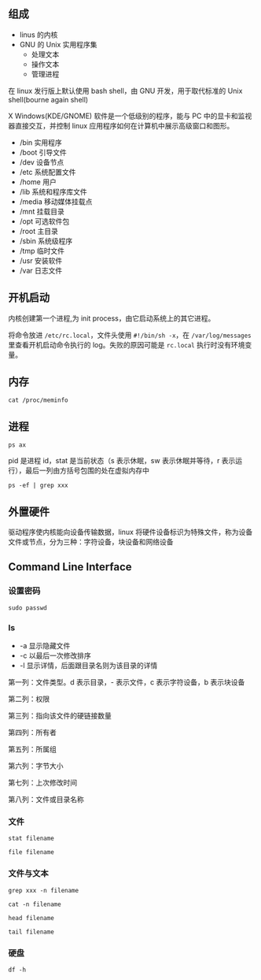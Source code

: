 ## 组成

- linus 的内核
- GNU 的 Unix 实用程序集
  + 处理文本
  + 操作文本
  + 管理进程

在 linux 发行版上默认使用 bash shell，由 GNU 开发，用于取代标准的 Unix shell(bourne again shell)

X Windows(KDE/GNOME) 软件是一个低级别的程序，能与 PC 中的显卡和监视器直接交互，并控制 linux 应用程序如何在计算机中展示高级窗口和图形。

- /bin 实用程序
- /boot 引导文件
- /dev 设备节点
- /etc 系统配置文件
- /home 用户
- /lib 系统和程序库文件
- /media 移动媒体挂载点
- /mnt 挂载目录
- /opt 可选软件包
- /root 主目录
- /sbin 系统级程序
- /tmp 临时文件
- /usr 安装软件
- /var 日志文件

## 开机启动

内核创建第一个进程,为 init process，由它启动系统上的其它进程。

将命令放进 `/etc/rc.local`，文件头使用 `#!/bin/sh -x`，在 `/var/log/messages` 里查看开机启动命令执行的 log。失败的原因可能是 `rc.local` 执行时没有环境变量。

## 内存

`cat /proc/meminfo`

## 进程

`ps ax`

pid 是进程 id，stat 是当前状态（s 表示休眠，sw 表示休眠并等待，r 表示运行），最后一列由方括号包围的处在虚拟内存中

`ps -ef | grep xxx`

## 外置硬件

驱动程序使内核能向设备传输数据，linux 将硬件设备标识为特殊文件，称为设备文件或节点，分为三种：字符设备，块设备和网络设备

## Command Line Interface

### 设置密码

`sudo passwd`

### ls

- -a 显示隐藏文件
- -c 以最后一次修改排序
- -l 显示详情，后面跟目录名则为该目录的详情

第一列：文件类型。d 表示目录，- 表示文件，c 表示字符设备，b 表示块设备

第二列：权限

第三列：指向该文件的硬链接数量

第四列：所有者

第五列：所属组

第六列：字节大小

第七列：上次修改时间

第八列：文件或目录名称

### 文件

`stat filename`

`file filename`

### 文件与文本

`grep xxx -n filename`

`cat -n filename`

`head filename`

`tail filename`

### 硬盘

`df -h`